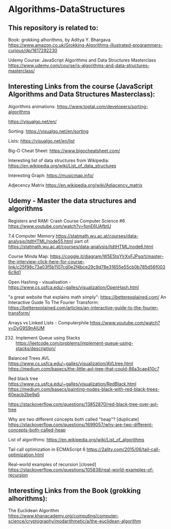# Algorithms-DataStructures

## This repository is related to:

Book: grokking alhorithms, by Aditya Y. Bhargava
https://www.amazon.co.uk/Grokking-Algorithms-illustrated-programmers-curious/dp/1617292230

Udemy Course: JavaScript Algorithms and Data Structures Masterclass
https://www.udemy.com/course/js-algorithms-and-data-structures-masterclass/

## Interesting Links from the course (JavaScript Algorithms and Data Structures Masterclass):

Algorithms animations:
https://www.toptal.com/developers/sorting-algorithms

https://visualgo.net/en/

Sorting: https://visualgo.net/en/sorting

Lists: https://visualgo.net/en/list

Big-O Cheat Sheet: https://www.bigocheatsheet.com/

Interesting list of data structures from Wikipedia: https://en.wikipedia.org/wiki/List_of_data_structures 

Interesting Graph: https://musicmap.info/

Adjecency Matrix https://en.wikipedia.org/wiki/Adjacency_matrix

## Udemy - Master the data structures and algorithms

Registers and RAM: Crash Course Computer Science #6 https://www.youtube.com/watch?v=fpnE6UAfbtU

7.4 Computer Memory https://statmath.wu.ac.at/courses/data-analysis/itdtHTML/node55.html
part of: https://statmath.wu.ac.at/courses/data-analysis/itdtHTML/node6.html

Course Minda Map: https://coggle.it/diagram/W5E5tqYlrXvFJPsq/t/master-the-interview-click-here-for-course-link/c25f98c73a03f5b1107cd0e2f4bce29c9d78e31655e55cb0b785d56f0036c9d1

Open Hashing - visualisation - https://www.cs.usfca.edu/~galles/visualization/OpenHash.html

"a great website that explains math simply": https://betterexplained.com/
An Interactive Guide To The Fourier Transform: https://betterexplained.com/articles/an-interactive-guide-to-the-fourier-transform/

Arrays vs Linked Lists - Computerphile https://www.youtube.com/watch?v=DyG9S9nAlUM

232. Implement Queue using Stacks https://leetcode.com/problems/implement-queue-using-stacks/description/

Balanced Trees
AVL 
https://www.cs.usfca.edu/~galles/visualization/AVLtree.html
https://medium.com/basecs/the-little-avl-tree-that-could-86a3cae410c7


Red black tree
https://www.cs.usfca.edu/~galles/visualization/RedBlack.html
https://medium.com/basecs/painting-nodes-black-with-red-black-trees-60eacb2be9a5

https://stackoverflow.com/questions/13852870/red-black-tree-over-avl-tree

Why are two different concepts both called "heap"? [duplicate] https://stackoverflow.com/questions/1699057/why-are-two-different-concepts-both-called-heap

List of algorithms: https://en.wikipedia.org/wiki/List_of_algorithms

Tail call optimization in ECMAScript 6 https://2ality.com/2015/06/tail-call-optimization.html

Real-world examples of recursion [closed] https://stackoverflow.com/questions/105838/real-world-examples-of-recursion

## Interesting Links from the Book (grokking alhorithms):
The Euclidean Algorithm https://www.khanacademy.org/computing/computer-science/cryptography/modarithmetic/a/the-euclidean-algorithm
